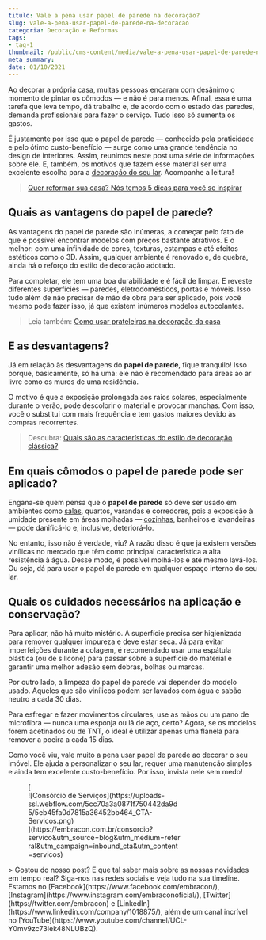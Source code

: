 ```yaml
---
titulo: Vale a pena usar papel de parede na decoração?
slug: vale-a-pena-usar-papel-de-parede-na-decoracao
categoria: Decoração e Reformas
tags:
- tag-1
thumbnail: /public/cms-content/media/vale-a-pena-usar-papel-de-parede-na-decoracao.jpg
meta_summary: 
date: 01/10/2021
---
```

Ao decorar a própria casa, muitas pessoas encaram com desânimo o momento de pintar os cômodos — e não é para menos. Afinal, essa é uma tarefa que leva tempo, dá trabalho e, de acordo com o estado das paredes, demanda profissionais para fazer o serviço. Tudo isso só aumenta os gastos.

É justamente por isso que o papel de parede — conhecido pela praticidade e pelo ótimo custo-benefício — surge como uma grande tendência no design de interiores. Assim, reunimos neste post uma série de informações sobre ele. E, também, os motivos que fazem esse material ser uma excelente escolha para a [decoração do seu lar](https://www.embracon.com.br/blog/5-dicas-de-decoracao-de-sala-para-voce-fazer-hoje). Acompanhe a leitura!

> [Quer reformar sua casa? Nós temos 5 dicas para você se inspirar](https://www.embracon.com.br/blog/quer-reformar-sua-casa-nos-temos-5-dicas-para-voce-se-inspirar)

Quais as vantagens do papel de parede?
--------------------------------------

As vantagens do papel de parede são inúmeras, a começar pelo fato de que é possível encontrar modelos com preços bastante atrativos. E o melhor: com uma infinidade de cores, texturas, estampas e até efeitos estéticos como o 3D. Assim, qualquer ambiente é renovado e, de quebra, ainda há o reforço do estilo de decoração adotado.

Para completar, ele tem uma boa durabilidade e é fácil de limpar. E reveste diferentes superfícies — paredes, eletrodomésticos, portas e móveis. Isso tudo além de não precisar de mão de obra para ser aplicado, pois você mesmo pode fazer isso, já que existem inúmeros modelos autocolantes.

> Leia também: [Como usar prateleiras na decoração da casa](https://www.embracon.com.br/blog/como-usar-prateleiras-na-decoracao-da-casa)

E as desvantagens?
------------------

Já em relação às desvantagens do **papel de parede**, fique tranquilo! Isso porque, basicamente, só há uma: ele não é recomendado para áreas ao ar livre como os muros de uma residência.

O motivo é que a exposição prolongada aos raios solares, especialmente durante o verão, pode descolorir o material e provocar manchas. Com isso, você o substitui com mais frequência e tem gastos maiores devido às compras recorrentes.

> Descubra: [Quais são as características do estilo de decoração clássica?](https://www.embracon.com.br/blog/quais-sao-as-caracteristicas-do-estilo-de-decoracao-classica)

Em quais cômodos o papel de parede pode ser aplicado?
-----------------------------------------------------

Engana-se quem pensa que o **papel de parede** só deve ser usado em ambientes como [salas](https://www.embracon.com.br/blog/5-dicas-de-decoracao-de-sala-para-voce-fazer-hoje), quartos, varandas e corredores, pois a exposição à umidade presente em áreas molhadas — [cozinhas](https://www.embracon.com.br/blog/vai-reformar-a-cozinha-confira-as-tendencias), banheiros e lavandeiras — pode danificá-lo e, inclusive, deteriorá-lo.

No entanto, isso não é verdade, viu? A razão disso é que já existem versões vinílicas no mercado que têm como principal característica a alta resistência à água. Desse modo, é possível molhá-los e até mesmo lavá-los. Ou seja, dá para usar o papel de parede em qualquer espaço interno do seu lar.

Quais os cuidados necessários na aplicação e conservação?
---------------------------------------------------------

Para aplicar, não há muito mistério. A superfície precisa ser higienizada para remover qualquer impureza e deve estar seca. Já para evitar imperfeições durante a colagem, é recomendado usar uma espátula plástica (ou de silicone) para passar sobre a superfície do material e garantir uma melhor adesão sem dobras, bolhas ou marcas.

Por outro lado, a limpeza do papel de parede vai depender do modelo usado. Aqueles que são vinílicos podem ser lavados com água e sabão neutro a cada 30 dias.

Para esfregar e fazer movimentos circulares, use as mãos ou um pano de microfibra — nunca uma esponja ou lã de aço, certo? Agora, se os modelos forem acetinados ou de TNT, o ideal é utilizar apenas uma flanela para remover a poeira a cada 15 dias.

Como você viu, vale muito a pena usar papel de parede ao decorar o seu imóvel. Ele ajuda a personalizar o seu lar, requer uma manutenção simples e ainda tem excelente custo-benefício. Por isso, invista nele sem medo!

<figure class="w-richtext-figure-type-image w-richtext-align-center" style="max-width:310px">[<div>![Consórcio de Serviços](https://uploads-ssl.webflow.com/5cc70a3a0871f750442da9d5/5eb45fa0d7815a36452bb464_CTA-Servicos.png)</div>](https://embracon.com.br/consorcio?servico&utm_source=blog&utm_medium=referral&utm_campaign=inbound_cta&utm_content=servicos)</figure>> Gostou do nosso post? E que tal saber mais sobre as nossas novidades em tempo real? Siga-nos nas redes sociais e veja tudo na sua timeline. Estamos no [Facebook](https://www.facebook.com/embracon/), [Instagram](https://www.instagram.com/embraconoficial/), [Twitter](https://twitter.com/embracon) e [LinkedIn](https://www.linkedin.com/company/1018875/), além de um canal incrível no [YouTube](https://www.youtube.com/channel/UCL-Y0mv9zc73Iek48NLUBzQ).
